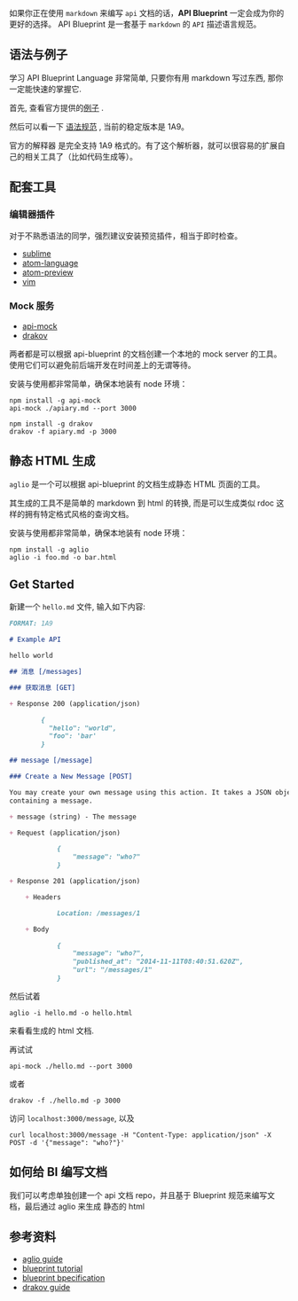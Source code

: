 如果你正在使用 `markdown` 来编写 `api` 文档的话，**API Blueprint** 一定会成为你的更好的选择。
API Blueprint 是一套基于 `markdown` 的 `API` 描述语言规范。

## 语法与例子

学习 API Blueprint Language 非常简单, 只要你有用 markdown 写过东西, 那你一定能快速的掌握它.

首先, 查看官方提供的[例子](https://github.com/apiaryio/api-blueprint/tree/master/examples) .

然后可以看一下 [语法规范](https://github.com/apiaryio/api-blueprint/blob/master/API%20Blueprint%20Specification.md) , 当前的稳定版本是 1A9。

官方的解释器 是完全支持 1A9 格式的。有了这个解析器，就可以很容易的扩展自己的相关工具了（比如代码生成等）。

## 配套工具

### 编辑器插件

对于不熟悉语法的同学，强烈建议安装预览插件，相当于即时检查。

*  [sublime](https://github.com/apiaryio/api-blueprint-sublime-plugin)
*  [atom-language](https://atom.io/packages/language-api-blueprint)
*  [atom-preview](https://atom.io/packages/api-blueprint-preview)
*  [vim](https://github.com/kylef/apiblueprint.vim)

### Mock 服务

*  [api-mock](https://github.com/localmed/api-mock)
*  [drakov](https://github.com/Aconex/drakov)

两者都是可以根据 api-blueprint 的文档创建一个本地的 mock server 的工具。使用它们可以避免前后端开发在时间差上的无谓等待。

安装与使用都非常简单，确保本地装有 node 环境：

```shell
npm install -g api-mock
api-mock ./apiary.md --port 3000
```

```shell
npm install -g drakov
drakov -f apiary.md -p 3000
```

## 静态 HTML 生成

`aglio` 是一个可以根据 api-blueprint 的文档生成静态 HTML 页面的工具。

其生成的工具不是简单的 markdown 到 html 的转换, 而是可以生成类似 rdoc 这样的拥有特定格式风格的查询文档。

安装与使用都非常简单，确保本地装有 node 环境：

```shell
npm install -g aglio
aglio -i foo.md -o bar.html
```

## Get Started

新建一个 `hello.md` 文件, 输入如下内容:

```markdown
FORMAT: 1A9

# Example API

hello world

## 消息 [/messages]

### 获取消息 [GET]

+ Response 200 (application/json)

        {
          "hello": "world",
          "foo": 'bar'
        }

## message [/message]

### Create a New Message [POST]

You may create your own message using this action. It takes a JSON object
containing a message.

+ message (string) - The message

+ Request (application/json)

            {
                "message": "who?"
            }

+ Response 201 (application/json)

    + Headers

            Location: /messages/1

    + Body

            {
                "message": "who?",
                "published_at": "2014-11-11T08:40:51.620Z",
                "url": "/messages/1"
            }
```

然后试着

```shell
aglio -i hello.md -o hello.html
```

来看看生成的 html 文档.

再试试

```shell
api-mock ./hello.md --port 3000
```

或者

```shell
drakov -f ./hello.md -p 3000
````

访问 `localhost:3000/message`, 以及

```shell
curl localhost:3000/message -H "Content-Type: application/json" -X POST -d '{"message": "who?"}'
```

## 如何给 BI 编写文档

我们可以考虑单独创建一个 api 文档 repo，并且基于 Blueprint 规范来编写文档，最后通过 aglio 来生成
静态的 html

## 参考资料

- [aglio guide](https://github.com/danielgtaylor/aglio)
- [blueprint tutorial](https://apiblueprint.org/documentation/examples)
- [blueprint bpecification](https://apiblueprint.org/documentation/specification.html)
- [drakov guide](https://github.com/Aconex/drakov)
